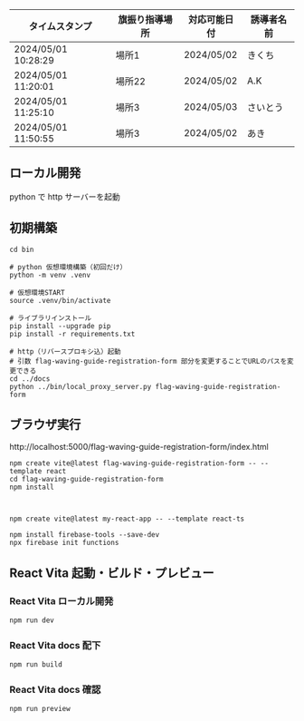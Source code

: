 | タイムスタンプ | 旗振り指導場所 | 対応可能日付 | 誘導者名前 |
| ---- | ---- | ---- | ---- |
| 2024/05/01 10:28:29 | 場所1 | 2024/05/02 | きくち |
| 2024/05/01 11:20:01 | 場所22 | 2024/05/02 | A.K |
| 2024/05/01 11:25:10 | 場所3 | 2024/05/03 | さいとう |
| 2024/05/01 11:50:55 | 場所3 | 2024/05/02 | あき |


## ローカル開発
python で http サーバーを起動

## 初期構築
```
cd bin

# python 仮想環境構築（初回だけ）
python -m venv .venv

# 仮想環境START
source .venv/bin/activate

# ライブラリインストール
pip install --upgrade pip
pip install -r requirements.txt

# http（リバースプロキシ込）起動
# 引数 flag-waving-guide-registration-form 部分を変更することでURLのパスを変更できる
cd ../docs
python ../bin/local_proxy_server.py flag-waving-guide-registration-form
```

## ブラウザ実行
http://localhost:5000/flag-waving-guide-registration-form/index.html


```
npm create vite@latest flag-waving-guide-registration-form -- --template react
cd flag-waving-guide-registration-form
npm install



npm create vite@latest my-react-app -- --template react-ts
```


```
npm install firebase-tools --save-dev
npx firebase init functions
```

## React Vita 起動・ビルド・プレビュー

### React Vita ローカル開発
```bash
npm run dev
```

### React Vita docs 配下
```bash
npm run build
```

### React Vita docs 確認
```bash
npm run preview
```